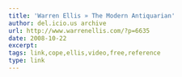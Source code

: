 ```yaml
---
title: 'Warren Ellis » The Modern Antiquarian'
author: del.icio.us archive
url: http://www.warrenellis.com/?p=6635
date: 2008-10-22
excerpt: 
tags: link,cope,ellis,video,free,reference
type: link
---
```

